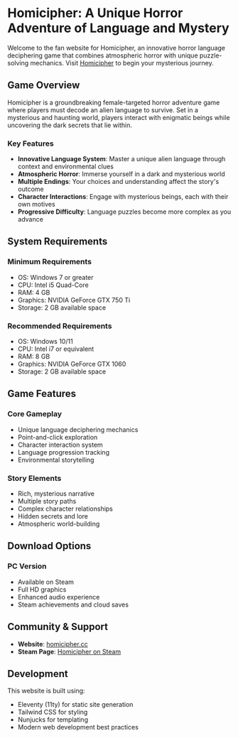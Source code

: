 # Homicipher: A Unique Horror Adventure of Language and Mystery

Welcome to the fan website for Homicipher, an innovative horror language deciphering game that combines atmospheric horror with unique puzzle-solving mechanics. Visit [Homicipher](https://homicipher.cc/) to begin your mysterious journey.

## Game Overview

Homicipher is a groundbreaking female-targeted horror adventure game where players must decode an alien language to survive. Set in a mysterious and haunting world, players interact with enigmatic beings while uncovering the dark secrets that lie within.

### Key Features

- **Innovative Language System**: Master a unique alien language through context and environmental clues
- **Atmospheric Horror**: Immerse yourself in a dark and mysterious world
- **Multiple Endings**: Your choices and understanding affect the story's outcome
- **Character Interactions**: Engage with mysterious beings, each with their own motives
- **Progressive Difficulty**: Language puzzles become more complex as you advance

## System Requirements

### Minimum Requirements
- OS: Windows 7 or greater
- CPU: Intel i5 Quad-Core
- RAM: 4 GB
- Graphics: NVIDIA GeForce GTX 750 Ti
- Storage: 2 GB available space

### Recommended Requirements
- OS: Windows 10/11
- CPU: Intel i7 or equivalent
- RAM: 8 GB
- Graphics: NVIDIA GeForce GTX 1060
- Storage: 2 GB available space

## Game Features

### Core Gameplay
- Unique language deciphering mechanics
- Point-and-click exploration
- Character interaction system
- Language progression tracking
- Environmental storytelling

### Story Elements
- Rich, mysterious narrative
- Multiple story paths
- Complex character relationships
- Hidden secrets and lore
- Atmospheric world-building

## Download Options

### PC Version
- Available on Steam
- Full HD graphics
- Enhanced audio experience
- Steam achievements and cloud saves

## Community & Support

- **Website**: [homicipher.cc](https://homicipher.cc/)
- **Steam Page**: [Homicipher on Steam](https://store.steampowered.com/app/2302660/Homicipher/)

## Development

This website is built using:
- Eleventy (11ty) for static site generation
- Tailwind CSS for styling
- Nunjucks for templating
- Modern web development best practices


